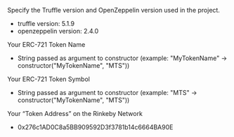 Specify the Truffle version and OpenZeppelin version used in the project.
- truffle version: 5.1.9
- openzeppelin version: 2.4.0

Your ERC-721 Token Name
- String passed as argument to constructor (example: "MyTokenName" -> constructor("MyTokenName", "MTS"))

Your ERC-721 Token Symbol
- String passed as argument to constructor (example: "MTS" -> constructor("MyTokenName", "MTS"))

Your “Token Address” on the Rinkeby Network
- 0x276c1AD0C8a5BB909592D3f3781b14c6664BA90E

